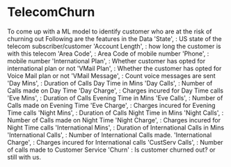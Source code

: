 # TelecomChurn
To come up with a ML model to identify customer who are at the risk of churning out
Following are the features in the Data
'State',                 : US state of the telecom subscriber/customer
'Account Length',        : how long the customer is with this telecom
'Area Code',             : Area Code of mobile number
'Phone',                 : mobile number
'International Plan',    : Whether customer has opted for international plan or not
'VMail Plan',            : Whether the customer has opted for Voice Mail plan or not
'VMail Message',         : Count voice messages are sent
'Day Mins',              : Duration of Calls Day Time in Mins
'Day Calls',             : Number of Calls made on Day Time
'Day Charge',            : Charges incured for Day Time calls
'Eve Mins',              : Duration of Calls Evening Time in Mins
'Eve Calls',             : Number of Calls made on Evening Time
'Eve Charge',            : Charges incured for Evening Time calls
'Night Mins',            : Duration of Calls Night Time in Mins
'Night Calls',           : Number of Calls made on Night Time
'Night Charge',          : Charges incured for Night Time calls
'International Mins',    : Duration of International Calls in Mins
'International Calls',   : Number of International Calls made.
'International Charge',  : Charges incured for International calls
'CustServ Calls',        : Number of calls made to Customer Service
'Churn'                  : Is customer churned out? or still with us.
